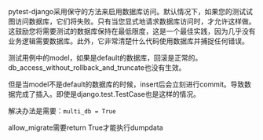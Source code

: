 pytest-django采用保守的方法来启用数据库访问。默认情况下，如果您的测试试图访问数据库，它们将失败。只有当您显式地请求数据库访问时，才允许这样做。这鼓励您将需要测试的数据库保持在最低限度，这是一个最佳实践，因为几乎没有业务逻辑需要数据库。此外，它非常清楚什么代码使用数据库并捕捉任何错误。


测试用例中的model，如果是default的数据库，回滚是正常的。db_access_without_rollback_and_truncate也没有生效。

但是当model不是default的数据库的时候，insert后会立刻进行commit。导致数据完成了插入。即使是django.test.TestCase也是这样的情况。

解决办法是需要：`multi_db = True`

allow_migrate需要return True才能执行dumpdata
